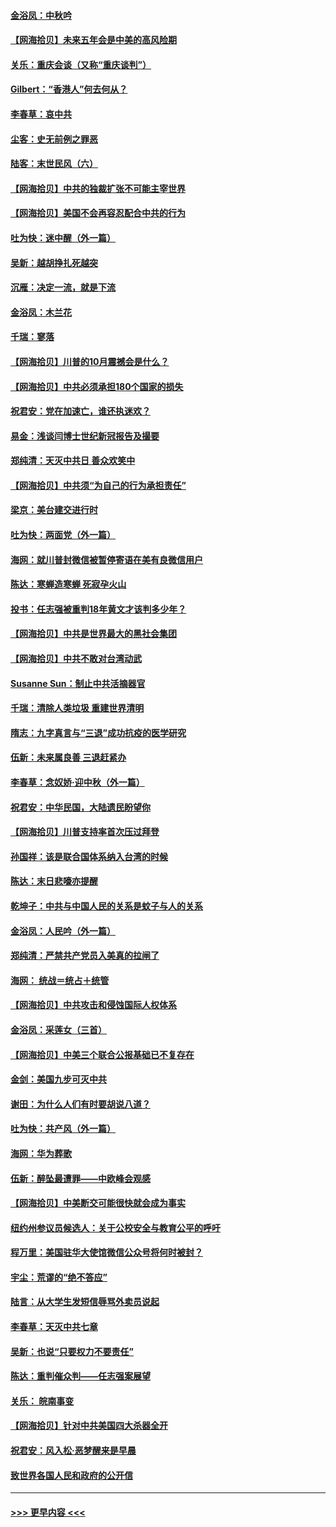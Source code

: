 #### [金浴凤：中秋吟](../pages/nsc993/n12441773.md?t=10010151) 
#### [【网海拾贝】未来五年会是中美的高风险期](../pages/nsc993/n12440760.md?t=10010151) 
#### [关乐：重庆会谈（又称“重庆谈判”）](../pages/nsc993/n12437525.md?t=10010151) 
#### [Gilbert：“香港人”何去何从？](../pages/nsc993/n12435894.md?t=10010151) 
#### [李春草：哀中共](../pages/nsc993/n12435874.md?t=10010151) 
#### [尘客：史无前例之罪恶](../pages/nsc993/n12435762.md?t=10010151) 
#### [陆客：末世民风（六）](../pages/nsc993/n12435354.md?t=10010151) 
#### [【网海拾贝】中共的独裁扩张不可能主宰世界](../pages/nsc993/n12435151.md?t=10010151) 
#### [【网海拾贝】美国不会再容忍配合中共的行为](../pages/nsc993/n12433808.md?t=10010151) 
#### [吐为快：迷中醒（外一篇）](../pages/nsc993/n12433585.md?t=10010151) 
#### [吴新：越胡挣扎死越突](../pages/nsc993/n12433562.md?t=10010151) 
#### [沉雁：决定一流，就是下流](../pages/nsc993/n12432128.md?t=10010151) 
#### [金浴凤：木兰花](../pages/nsc993/n12432124.md?t=10010151) 
#### [千瑞：寥落](../pages/nsc993/n12432071.md?t=10010151) 
#### [【网海拾贝】川普的10月震撼会是什么？](../pages/nsc993/n12431624.md?t=10010151) 
#### [【网海拾贝】中共必须承担180个国家的损失](../pages/nsc993/n12428893.md?t=10010151) 
#### [祝君安：党在加速亡，谁还执迷欢？](../pages/nsc993/n12428652.md?t=10010151) 
#### [易金：浅谈闫博士世纪新冠报告及撮要](../pages/nsc993/n12426822.md?t=10010151) 
#### [郑纯清：天灭中共日 善众欢笑中](../pages/nsc993/n12426784.md?t=10010151) 
#### [【网海拾贝】中共须“为自己的行为承担责任”](../pages/nsc993/n12426067.md?t=10010151) 
#### [梁京：美台建交进行时](../pages/nsc993/n12424066.md?t=10010151) 
#### [吐为快：两面党（外一篇）](../pages/nsc993/n12424043.md?t=10010151) 
#### [海网：就川普封微信被暂停寄语在美有良微信用户](../pages/nsc993/n12424021.md?t=10010151) 
#### [陈达：寒蝉造寒蝉 死寂孕火山](../pages/nsc993/n12423958.md?t=10010151) 
#### [投书：任志强被重判18年黄文才该判多少年？](../pages/nsc993/n12423672.md?t=10010151) 
#### [【网海拾贝】中共是世界最大的黑社会集团](../pages/nsc993/n12423543.md?t=10010151) 
#### [【网海拾贝】中共不敢对台湾动武](../pages/nsc993/n12421418.md?t=10010151) 
#### [Susanne Sun：制止中共活摘器官](../pages/nsc993/n12419654.md?t=10010151) 
#### [千瑞：清除人类垃圾 重建世界清明](../pages/nsc993/n12419414.md?t=10010151) 
#### [隋志：九字真言与“三退”成功抗疫的医学研究](../pages/nsc993/n12419248.md?t=10010151) 
#### [伍新：未来属良善 三退赶紧办](../pages/nsc993/n12418496.md?t=10010151) 
#### [李春草：念奴娇·迎中秋（外一篇）](../pages/nsc993/n12418465.md?t=10010151) 
#### [祝君安：中华民国，大陆遗民盼望你](../pages/nsc993/n12418089.md?t=10010151) 
#### [【网海拾贝】川普支持率首次压过拜登](../pages/nsc993/n12418050.md?t=10010151) 
#### [孙国祥：该是联合国体系纳入台湾的时候](../pages/nsc993/n12417369.md?t=10010151) 
#### [陈达：末日悲嚎亦提醒](../pages/nsc993/n12416736.md?t=10010151) 
#### [乾坤子：中共与中国人民的关系是蚊子与人的关系](../pages/nsc993/n12416632.md?t=10010151) 
#### [金浴凤：人民吟（外一篇）](../pages/nsc993/n12416567.md?t=10010151) 
#### [郑纯清：严禁共产党员入美真的拉闸了](../pages/nsc993/n12416550.md?t=10010151) 
#### [海网： 统战＝统占＋统管](../pages/nsc993/n12416404.md?t=10010151) 
#### [【网海拾贝】中共攻击和侵蚀国际人权体系](../pages/nsc993/n12416250.md?t=10010151) 
#### [金浴凤：采莲女（三首）](../pages/nsc993/n12415517.md?t=10010151) 
#### [【网海拾贝】中美三个联合公报基础已不复存在](../pages/nsc993/n12415054.md?t=10010151) 
#### [金剑：美国九步可灭中共](../pages/nsc993/n12413183.md?t=10010151) 
#### [谢田：为什么人们有时要胡说八道？](../pages/nsc993/n12411861.md?t=10010151) 
#### [吐为快：共产风（外一篇）](../pages/nsc993/n12411761.md?t=10010151) 
#### [海网：华为葬歌](../pages/nsc993/n12410381.md?t=10010151) 
#### [伍新：醉坠最遭罪——中欧峰会观感](../pages/nsc993/n12410364.md?t=10010151) 
#### [【网海拾贝】中美断交可能很快就会成为事实](../pages/nsc993/n12409495.md?t=10010151) 
#### [纽约州参议员候选人：关于公校安全与教育公平的呼吁](../pages/nsc993/n12409228.md?t=10010151) 
#### [程万里：美国驻华大使馆微信公众号将何时被封？](../pages/nsc993/n12407397.md?t=10010151) 
#### [宇尘：荒谬的“绝不答应”](../pages/nsc993/n12407360.md?t=10010151) 
#### [陆言：从大学生发短信辱骂外卖员说起](../pages/nsc993/n12407285.md?t=10010151) 
#### [李春草：天灭中共七章](../pages/nsc993/n12406988.md?t=10010151) 
#### [吴新：也说“只要权力不要责任”](../pages/nsc993/n12406966.md?t=10010151) 
#### [陈达：重判催众判——任志强案展望](../pages/nsc993/n12404540.md?t=10010151) 
#### [关乐： 皖南事变](../pages/nsc993/n12404288.md?t=10010151) 
#### [【网海拾贝】针对中共美国四大杀器全开](../pages/nsc993/n12404172.md?t=10010151) 
#### [祝君安：风入松‧恶梦醒来是早晨](../pages/nsc993/n12401953.md?t=10010151) 
#### [致世界各国人民和政府的公开信](../pages/nsc993/n12401824.md?t=10010151) 

----
#### [ >>> 更早内容 <<< ](../indexes/nsc993-earlier.md)

